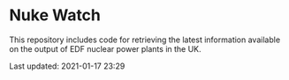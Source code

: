 # Nuke Watch

This repository includes code for retrieving the latest information available on the output of EDF nuclear power plants in the UK.

Last updated: 2021-01-17 23:29